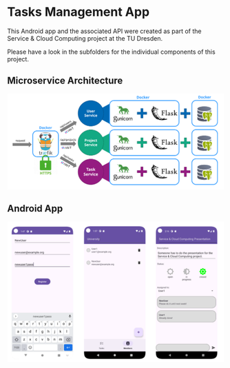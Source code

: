 # Tasks Management App

This Android app and the associated API were created as part of the Service & Cloud Computing project at the TU Dresden.

Please have a look in the subfolders for the individual components of this project.

## Microservice Architecture

![Microservice Architecture using 3 Services and 1 Loadbalancer](./images/microservice_architecture.png)

## Android App

![Screenshots of the Android App](./images/android_app_overview.png)